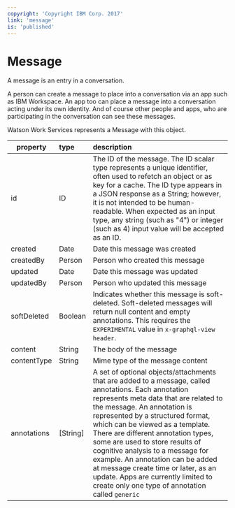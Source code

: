 ```yaml
---
copyright: 'Copyright IBM Corp. 2017'
link: 'message'
is: 'published'
---
```

# Message

A message is an entry in a conversation.

A person can create a message to place into a conversation via an app such as IBM Workspace. An app too can place a message into a conversation acting under its own identity. And of course other people and apps, who are participating in the conversation can see these messages.

Watson Work Services represents a Message with this object.

| property      | type          | description  |
| ------------- |:------------- |:-----|
| id          | ID      | The ID of the message. The ID scalar type represents a unique identifier, often used to refetch an object or as key for a cache. The ID type appears in a JSON response as a String; however, it is not intended to be human-readable. When expected as an input type, any string (such as "4") or integer (such as 4) input value will be accepted as an ID.|
| created     | Date        | Date this message  was created |
| createdBy   | Person    | Person who created this message |
| updated     | Date    | Date this message  was updated |
| updatedBy   | Person | Person who updated this message  |
| softDeleted | Boolean | Indicates whether this message is soft-deleted. Soft-deleted messages will return null content and empty annotations. This requires the `EXPERIMENTAL` value in `x-graphql-view header`. |
| content   | String | The body of the message |
| contentType | String | Mime type of the message content  |
| annotations | [String] | A set of optional objects/attachments that are added to a message, called annotations. Each annotation represents meta data that are related to the message. An annotation is represented by a structured format, which can be viewed as a template. There are different annotation types, some are used to store results of cognitive analysis to a message for example. An annotation can be added at message create time or later, as an update.  Apps are currently limited to create only one type of annotation called `generic` |
